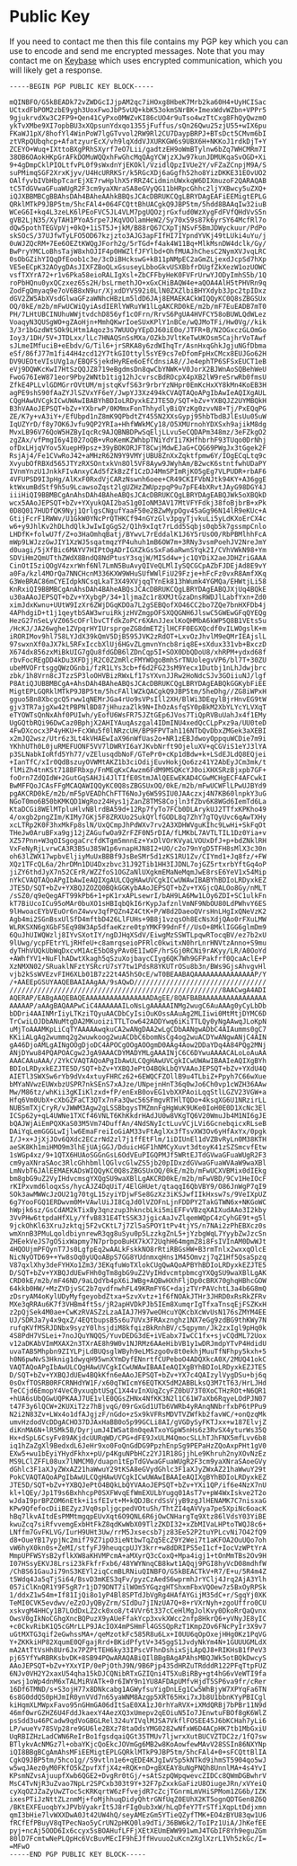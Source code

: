 # Public Key

If you need to contact me then this file contains my PGP key which you can use
to encode and send me encrypted messages. Note that you may contact me on
[Keybase](https://keybase.io/xerthesquirrel) which uses encrypted
communication, which you will likely get a response.

	-----BEGIN PGP PUBLIC KEY BLOCK-----

	mQINBFO/G5kBEADk72vZWDGcIJjpAM2qc7iHOxg8HbeK7Mrb2ka60H4+UyHCISac
	UCtxdFbPOM2zbE9ygh3UoxFwoJbP5vUQ+kbK53okmSNrBK+ImexWdvWZbn+VPPr5
	9gjukrvdXw3C2FP9+Qen41CyPxo0MWZvKI86cUO4r9uTso4wzTtCxg8FhQyQwzmO
	ykTvXMbe9XI7opbBU3xXQpsunYdxqo1355jFuffus/sQn26Qwu25zjU55+wIX6pu
	FKaWJ1pX/8hofYl4WinPoW7lgGTvvol2RW9Rl2CU7DaypBRPJ+BTsDct5CMvm6bI
	ztVRpQUbqhcp+AfatzyurEcX/vh9lqXddVJXURKGW6s9UBX6H+NKKoJ1rdkDjT+Y
	ZCEYO+Wuq+IXttoBXgPRhSXyrf7eO7Lii/gadtzEH9oWmBTylnw6bZq7WHCMRm7I
	38OB6OAokHKpGrAFkDOMuWQQxhFwGhcMqQAgYCWjzXJw97kunJDMUKqaSvOGD+Xi
	9+4gDmpCklPIOLtfvPL0f9sWxdnYjEKOkl/VzidlQpzIVUe2Y/vFZaZCnpjM9A/S
	suPMimqSGF2XrxKjyv/U4HcURRKSr/k5RGcXDj6aGgfh52ho8YizDKKE31EOvUO2
	OAlfyvbIVbHbpTcarEjXE7rwHplhX5rRRZ4CidminUWxkqW6DIXmuzoF2QARAQAB
	tC5TdGVwaGFuaWUgR2F3cm9yaXNraSA8eGVyQG11bHRpcGhhc2ljYXBwcy5uZXQ+
	iQJXBBMBCgBBAhsDAh4BAheAAhkBBQsJCAcDBRUKCQgLBRYDAgEAFiEEMigtEPLG
	QRklMTkP9JBP5tm/5hcFAl4+064FCQttBhUACgkQ9JBP5tm/5hdd8BAAqIw32iuB
	WCeG6I+kq4L3zeLK6lPEoFVC5JL4VLM7pgUQOzjrGxfud0WzXygFdFVfQHdVvS5n
	gVB2LjN35/XyTAH1PYoA5rpe7JKqVOOlamHeW2/Sy70xS9s87k6yrSY64McfRl7o
	dQw5pothTEGVpVj+0kQ+1iST5J+jkM/B88rQ67CXpTjNSvF5BmJDWyckuur/PdPo
	skSOcS/37UJfwTyLFO5OD67kzjzto3AJG3apFIfHI7IYpndYVKj49tLUki4uYu/j
	0uWJZQcRM+7Ee6OEZtKWQgJForh2g/5rTGd+f4ak4W11Bq+MlkMsnDW4dclk/Gy/
	BwPryYMCLoBhsTajW8xhOJIF4p0HWZlfJFYlbd+OhfMUAJhChesC2NymXVJvqLRC
	0sObGZihYIQqDfEoob1c3e/3cDiBHckswG+kB11pNMpEC2aGmZLjexdJcpSd7hXp
	VE5eECpK32AOygDAsJIXFZBoQLxGsuseyLbboGkvUSXBbfrDUgfZkXezW1ozUOWC
	vsfTXYrA72+r1v6Pka58eioRALIgXsl+ZbCFFbyHeK0FVFrUrwYJODyImhS5b/1Q
	roPbHQnu0yxQCzxez65s2H/bsLrmethJO+xGxCHiBAQW4e+aQOA4AlH5tPHVRn9q
	ZodFgQmyaq9e7oV6B8xN9ur/XjxdDYVS92i0LlN0ZXZlbiBHYXdyb3Jpc2tpIDxz
	dGV2ZW5AbXVsdGlwaGFzaWNhcHBzLm5ldD6JAj8EMAEKACkWIQQyKC0Q8sZBGSUx
	OQ/0kE/m2b/mFwUCWiQyiAsdIERlYWRuYW1lLgAKCRD0kE/m2b/mF7EuEADB7mT0
	PH/7LHtUBCINUhuWWjtvdchD856yf1cOFrn/RrvS6PgUA4HVFCY58oBUWLQdWLez
	VoaqyN3QUSgWO+gZAoHjn+MmhQKwrIoeSUxKPlY1nBCe/wQJMoTFi/Hw0Vg//kik
	3/3r1bGzdWtSOk9LHtm1Aqoz3s7WUUOyYEpDJ60iE0o/JTFR+B/N2OGxczGLOmGo
	Ioy3/1DH/5V+JTDLxx/lLc7HNAQSnSsMXa/OZkbJVltKeTwUKOsm5CajhrVoTAwf
	sJLmeIMfuciB+eEbdv/G/Til6+jrSRKA8y6zdWIhqTr/AsnHxqGhkJgjuNGfDbma
	eSf/86fJ77m1fi44H4zcd12Y7tkGIOttyl5sYE9cs7eDfomFpHxCMcx8EUJGo62H
	DV9UEOteVIsUVg1a/EBQFSjekdHyREe6oEfCdnsiA8//Je4ephTP6SFSxEUCT1eB
	eVj9DQWKcKwI7HtSzQQJZ8719eBgdmsDn8qwCbYNWK+V0JorX2BJWnAoSQBehWeU
	FwoG76IeW871eor9Pby2WNtb1tig12hJcvrscBdROcpX4pXB2lW9reSrwRb0fmsU
	ZfkE4PLLvlGDMGrrOVtUM/mjstqKvfS63r9rbrYzNHpr0EmKcHxXY8kMn4KoEB3H
	agPE9shS90fAaZYJlSZVxYF6eY/JwpYJ3Xz494kCVAQTAQoAPgIbAwIeAQIXgAUL
	CQgHAwUVCgkICwUWAwIBABYhBDIoLRDyxkEZJTE5D/SQT+bZv+YXBQJZ2UYMBQkH
	B3hVAAoJEPSQT+bZv+YXbrwP/0KMmxFonThhydlyBiQYzKg0zvvN8+Tj/PxEQqPG
	ZE/K7y+vA3iY+/EfUbpd1nZ8mK9QPbdtZY455N2XXsGypj95hbTbdBJlEsUu05uW
	IqUZYrD/f8y7OK6Jvfu9QP2YRIa+HhfWWkMCy18/O5XMUrnohYDXSxh9ajikM8dg
	MvxLB96V76QoW5HZByIqcRc9AJQBNBDPwSqEljLLvu5eCQDAPm348mz/3eFZkgO2
	zgZAx/vfPmgI6y4I027oQB+vRoKemKZWhbpTNiYdYIi7KHfhbrhF93TUqo0DrNhj
	ofDxLHjqVYov5XuepH9psz+39yBOKORJFT8CwjMdwEJaG+CQG69PWgJx3tGgek2F
	RsjAj4/Fe1CVwRoJ42+aMHzR62N9Y9VMYjUBU8ZnXxZqktfpmw6Y/IOgECqLtq9c
	XvyubOfRBXd565JTYzRXSOntxkVn8Ol5VF8Ayw9JWyhAm/B2wcK6stntfwhUDaPY
	IVnmYnzU1JnkkFIvAnxyCAd5fZkBzZf1CzDJ4MmSPImRjKO5gEg7VLPUDR+rbAF6
	4VFUPSD9I3pHg/AlKxF0RxdVjCARzNswnh6oee+CR49CKIFVbNJtk94KY+A36ggE
	ktWxumBdStf9h5u9LcawsoZqst2lgUZHzZWUpzpqP9u7pFE4bXRvtJAyG98DGY4J
	iiiHiQI9BBMBCgAnAhsDAh4BAheABQsJCAcDBRUKCQgLBRYDAgEABQJWk5oXBQkD
	wcx5AAoJEPSQT+bZv+YXyukQAI2baS1g0IoNM3AV17MtVFYFdkj38foBjbrB+xPk
	0D8Q017HUDfQK9Nyj1QrlgsCNgufYaaF50e2BZwMypOgv45aGg96N14lR9eKUc+A
	GtijFcrF1RWWv/U1GkW0YNcPrQTHKCf94nGYzGlv3pgyTjvkuLi5yLdKXoErCX4c
	w6+y9JhlKv2hDLhdQlkJwIwIgGgS2/Q1h9xIqt7rLdd5Sqbjs0qb5k7gssmpCnlo
	LHDfK+folwU7f/Z+o3HaOmhqBatj/BYwvL7rEddalK1J6Y5rUsO0/RbPBMlhhFcA
	mWp9LWJzzGwJIY1XzWJ5sqatmqzYP4uhuh1mB6OW7m+3RNy3vsmPoehJV2NreJmY
	d0uagi/5jXfBic6MAYV7HIPtOgADrIGXZkGsSxFa6aRwnSYqk2I/CVhVWkN98+Ym
	SDViHm2QmUTthZWdX8BndQ8NdPtusY3sqjW/MISd4w+jc1QYDiX2aeJDHZriGAAA
	CinOtI5ziQOgV4zxrWnf6Nl7LmN5BuAvyQIVeQLMlIySQCGCpAZbFJDEjAd8E9vY
	a0Fa/kzl4MOrQa7NNCHcnM336KXW9WHuSUfWWlFiU29Fzje+hFcFz0vxR8AmfXKq
	G3WeBRAC86mCYEIdpkNCsqLkaT3X49XVjqqTYnEk813hWumk4YGMQa/EHWtjLi58
	KnRxiQI9BBMBCgAnAhsDAh4BAheABQsJCAcDBRUKCQgLBRYDAgEABQJXjUq4BQkE
	u30aAAoJEPSQT+bZv+YXybgP/34+1ljmaZc1r8XMJtGzaDnsRWDJlLabfYxn+Zd0
	ximJdxKwnu+UUtW9IzXr6ZWjDGqKDOa7L2gSEBQofXO46CC2bo7ZQe7bnHXFDb4j
	4APhdgiD+t1j1qeytbSAW3wruiRkjzHVZmgpOFSXQQGNH6JlswC5GWEwGFqQYEQg
	HezG27nSeLyVZ065cOFrlbvCTfdkZoPCr6XAnJJexlKoQHMbA6kWP5Q8B1VEts5u
	/HcKJ/JA26wghe1ZVpqrHYIUrsprgeZG8dmETZjlHCFF0EGXQcdf0vILWOgslK+m
	iRORIMov9hl758LYJdX39kQmV5DjB595JVK2zRdOT+LxvOzJhvlM9eQMrIEAjslL
	97swxnXf0aJX7kL5RFxIccbXlUj6HGvZLgmvnYncb8riq8E+sXdux331vb+BxczD
	X674dx856zxMiBkUIG7gQu8fdGDB6lZDnCqp5I+SOX0DbQDoU8/xhRPM+ydxd68f
	rbvFocREgDD4kDu3XFDjjR2C0Z2mRlcFMYWOgoBmhSrTNUolegvVP6/bl7T+30ZU
	ubeMVOFrtsggQWzOGnbi/fzR1LYs3cb+f6d2FG23sM9Yecx1Dutbj1nLhJdwjbrc
	zbk/1h8Vrn8cJTzzSP3loOHVBizRWxLf17sYXvnJJRw2HoNdcSJv3GOiiuNJ/lgf
	P8AtiQJUBBMBCgA+AhsDAh4BAheABQsJCAcDBRUKCQgLBRYDAgEABQkGGKybFiEE
	MigtEPLGQRklMTkP9JBP5tm/5hcFAllWZkQACgkQ9JBP5tm/5heDhg//ZG8iWPxH
	gguo5Bn8XbcgcQ5rww1qNEMrJGa4rUo9sVPsIll2XH/BlWi3DEqylBjrHnvEG9tW
	gjv3TR7ajgXw42tPBPNlBD87jHhuzaZlk9N+IhOzAsfqSY0pBkM2XbYLYcYLVXqT
	eTYOWTsQnNxAhf0PUIwh/yEofU6WsFR75JZtGEp6JVos7TiQpRVBuUahJx4f1EMy
	UgGQtbRQi96DwCaz0BphjX2AHIYAuqAszgal4IDmINU4xedQcCLpPxz9a/UU0teD
	4FwDXcocx3P4yHKU+FcXWu5f0lNRzcUH/BP9FPVTah116NTbQvDbxZMGek3aXEBI
	x2mJQ2wsz/Utr6z3Lt4kVHAEwIaX96nWfUas2o+NR1zEBJdwoyOppquWCDie7m9i
	YKhhUTh0L0juRMEFUONF5VV7lDWRYI6aYJKvbNrft9OjeluXV+qCGViS1eYJ3lYA
	p3SLNabkIoRfd5Yh77/vZElusqdbNoF/GTePr0+cKp1dBdw+k+LSdEJLdQ8EQjei
	+IanTfC/xIr0QdBszuyOVWMtAKZ1b3ciOdijEuvHokjQo6zz41Y2AbEyJCm3mk/t
	flMiZh4tnKSt718BFRbxp/FnMEqKxCAwzm6FdM9MSQKcYJ0oiXHXSRzBjxpb7GF+
	foOrn7ZdQIdW+2GutGqSAHJi4JlTIfE0StmJAlQEEwEKAD4CGwMCHgECF4AFCwkI
	BwMFFQoJCAsFFgMCAQAWIQQyKC0Q8sZBGSUxOQ/0kE/m2b/mFwUCWFlLPwUJBYd9
	pgAKCRD0kE/m2b/mF5pVEADhChFTT6NoJy6W59SIU0JAAczxj4N7KB60lnpkY3uG
	NGoT0mo6B50bKMKQD1WgRoz24Hys1jZanZ8TMS8Cojln3fZbv6K8WGd6IemTd6La
	KtaDCGi8WElMTpluHlvNBlrdBA59d+12Rp7fyTo7FCb0DLArykUJ2TTfxKPKho49
	4/oxgb2pngZIm/KIMy7GKj5F8ZRXUo2SukQYlfGODL8q7ZhY7gTQyUvc6qAwTXHy
	xcLTRp2K0F3hxMkFp8slN/UxQCmpJhPdWXv7rv2A3XDHWVguKIhc9LwHi+SkFqOt
	THeJw0AruBFxa9gj12jZAGufwOa9ZrFZF0N5rDIA/fLMKbL7AVTLTIL1Dz0Yia+v
	XZ57Pnn+W3qOISgogaCrcfdKTgm5mnnEz+YxDlVOrKVyaLVOUxDfJ+p+bdZNklRH
	VxFeNyRjLvrwCA3R3B5u385W1p6vnapHJN8I2+UO/c2o79nYgD5TFH8sMlX3c30n
	oh63lZWX17wpbvEljiyMuUxBBBf9JsBeSMr5d1zKS1RU1Zv/CIYmd1+Jq8fz/+FW
	XQz1TFcQL6a/2hrDMn1DU4Dxzbvc31J92Tib1HH3IJDNL7ojGZ5rtxrbYftGq4oP
	jiZY6thdJyX7n52CErR/WZZfoS1OGZaNlUXgkmEMaNeMqmJwE8rsE6YeV1x54Mip
	nYkCVAQTAQoAPgIbAwIeAQIXgAULCQgHAwUVCgkICwUWAwIBABYhBDIoLRDyxkEZ
	JTE5D/SQT+bZv+YXBQJZOZQ0BQkGGKybAAoJEPSQT+bZv+YXGjcQALOo8Gy/nMLT
	/sSZ0/q9eQegAFT99kPb6+1+pK1rxAPLsewrI/bAH9LA6Mw1LOy6ZDI+SC1ulkFn
	kT7BiUcoICu95oMAr0buXO1sHBIqbQkI6rKypJafznlVmNF9NbOU80LdPWhvY6ES
	9lHwoacEYbVEuOr6nZ4wvv3qfPQZn4Z4CtK+P/W8d2DaeoQVrsHnLHgIxQNeVzK2
	Agb4mi2SGnBsxUlSfD4mftbD426LlFUHs+9B8j1vzqsOh8EcNsXdjQAo0rFXuLMW
	WLRKSXN6gXGbF5Eq98W3Ap5dfaeKzre0tpYMKF99dnFf//UsO+8MklIGG6glmDm9
	6QuJhUIWQWzlj8IYvSXotIY/ngDJHqXSdV/EiwgMzSSWTLpqwRTocqBV/ez7b2xU
	9lUwg/ycpFEtrYLjRHfeU+c8amrqseioPFRlc0kwitxN0hrLnrHNVtzAnno+S9mu
	dyTHhVUQkUbWqDxcvM1AcE5bO8yPAv0E1IwOF/hrSGj0RCNi9rAKyy/LR/A0OoYd
	+AWhfYV1+NuFlhADwtXkagh5qSzuXojbaycCIyg6QK7Wh9GFPakfrf0QcaAclE+P
	XzNMXN02/SRuaklNFztYSRcrU7sY7tw1PdsR8YKUTrOSu8b3n/BWs9GjsAhvgvHl
	vjb2kSsWVEzvFIH6XLb01B7z22t4A5hS0cE/wT0BEAABAQAAAAAAAAAAAAAAAP/Y
	/+AAEEpGSUYAAQEBAAIAAgAA/9sAQwD/////////////////////////////////
	/////////////////////////////////////////////////////8AACwgA4ADI
	AQERAP/EABgAAQEBAQEAAAAAAAAAAAAAAAADAgEE/8QAFBABAAAAAAAAAAAAAAAA
	AAAAAP/aAAgBAQAAPwCiC4AAAAAAILoNsLgAAAAAINMg2wugC6AuAAAg0yCyLbDb
	bDDri4AAINMrIiyLTKziTQyuAACDbCyIsiOuKOssAAuAg2MLIiwi0MtMtjDYMC6D
	TrCwiLOJDbANuMtgDA2MKuoiziTTLTow642ADDYwq6iKiTTLQy0yNgAAwqJLoKpN
	uMjToAAAMKpLiCqTYAAAAAwqkuCA2wANgDAA2wLgCDbAANgwADbC4AIAumms0gC7
	KKiiALgAg2wummq2g2wuwkoog2wuACDbC6bomNsCg4og2wuACDYwANgwANjC4AIN
	gA46DjoAMLgAINgOOgDjoDC4APOCgOOgAOOgmD0AAg4Aow2DDaYDq4A84PQg2MNj
	ANjDYwu84PQAPOACgw2JgA9AAACDYMADYMLgAAAINjC6C6DYwuAAAACALoLoAuAA
	AAACAAuAAA//2YkCVAQTAQoAPgIbAwULCQgHAwUVCgkICwUWAwIBAAIeAQIXgBYh
	BDIoLRDyxkEZJTE5D/SQT+bZv+YXBQJePtO4BQkLbQYVAAoJEPSQT+bZv+YXdU4Q
	AIETl3SWXSw6rYb9dVx4xtuyFHRCz62+6EWQCFZOllB9u4TLbiZ+Ppyh7C66wXue
	bMYaNVwzEUWxbzUSPR7nkSEnS7xAJze/UNpejnHnT36q0wJo6Ch0vp1cWZH36AAw
	Mw/M86tz/whKii3gKIiKlzxd+fP/enExB0ovEG1vbXXPAoiLqqStlLGZV23VGW+a
	Hfq6Vm0UbX+cXbGZFaCT3QTx7nFa3Qwc56SFmgvRTHlTQDo+4ksqXG6U1NRzirLL
	NUBSmTXjCryR/vJWWM3Agw2gLSSBbgysTMZmnFgHgWuK9UKe0IoH0E0D1XcNc3El
	ICSp62y+qL4UWNe1TXCf46VNLT6KhKkdrHAdJU0w8VKgTQ6V20WmuJb4M1NI6gJE
	bQAJWjAiEmPQXKaS03M5Vm74DuffAn/4NdSNyIctLuvVCjLVi6GcnebqicxRLseB
	DAiYqLemGGGLwIjlw6EmaFreiIoGiAM33vFtAglXx3fTsvXW3Ov6yHfAxYx/0pgk
	I/J+x+JjXjJOv6QXdc2ECzrNd2zl7j1ffEtFlm/1iDIUnEl1dVZBvRyLn0M38KTH
	aeSK8Kh1miHMO9m3lhEjUAjGGJ/DduicHGF1hNMCyXuvt3dtoyK41zSZSmcvfEtw
	1sWGp4xz/9+1QTX6HUAoSGGnGsL6OdVEuPIGQPMJf5WRtEJTdGVwaGFuaWUgR2F3
	cm9yaXNraSAoc3RlcGhhbmllQGlvcGlwZS5jb20pIDxzdGVwaGFuaWVAaW9waXBl
	LmNvbT6JAlEEMAEKADsWIQQyKC0Q8sZBGSUxOQ/0kE/m2b/mFwUCXVBMix0dIEkg
	bm8gbG9uZ2VyIHdvcmsgYXQgSU9waXBlLgAKCRD0kE/m2b/mFwVBD/9Cv1HeIOcF
	rKIPxvmd6loqxSs/hycAJZ4DqUiT/4ElGHUet/qtaqqI6QbVBY9/O86JnWgP7qI9
	SOk3awMWWcJzOU21g70tgL15zyiYDjwFSe8GzXz3iKSJwfIIkHxsw7s/9VeIXpUZ
	6g7YooFGQ1ERDwvm0M+VAwlUiJI8CqJd0lVZOFnLjnFDDPY2TakGTWN6x+NKGoWC
	hWpjk6sz/GsCdAM2kTixBy3qnzzup3hkncbLki5miEFFvVBzqXAIXudAAo3I2kby
	3VvPHw6ttpdaHfXLy/YfvB831E4TtSSK3JjgicAaJvZlqemWQpC4zCyhGE9t+g5l
	9jckOhKl63XruJzktqj5F2vCKtL7j7Zl5aSPOY1tPv4tjYS/n7NAi2zPhEBXcz0s
	wmXnnB3PMuLqoldbiynrewR3qg8uSyu0p5LzzkgZnL5+jYzbgWqL7YyybZwJzcSn
	ZHEekVeJS7gO5ixWapmy7N7prbpoBuHX7kX72UqhH64mgmZ8i8FsIVInAM0DwWJt
	4HQOUjmPFQynT7Js0LgfpEq2wAALkFskkNO8rRtiRBGsHW+B3rmTnlx2wxxqOlcE
	NicNyOTD69++Yw8sOq0yUQoABpS7GG8YUdnmxqHns1M45Omvzj7qZ1Hf5QsaSpzq
	V87qxlXhy3deFYHXo1Zm3/3EKqfuWoTXlokCUgQwAQoAPBYhBDIoLRDyxkEZJTE5
	D/SQT+bZv+YXBQJdUEwFHh0gTm8gbG9uZ2VyIHdvcmtpbmcgYXQgSU9waXBlLgAK
	CRD0kE/m2b/mF46ND/9aLQdYb4pX6iJWBg+AQBwHXhFljDp0cBRX70ghqHBhcGOW
	64kkb0HW/+MzZYDjvSC2b7qvdfnwhFL49KRmFY6C+dajzTVrPAVchtL3a4b6G8mQ
	zDsryAM4oKylUDyMyfgeyobdZtxa+SzvXvtz+1f6fNOAkJTHr3JHRD0xRsRkZFRv
	MXe3qRRAu6K7f3VHBm4ft5s/jR2apHVDkPJb5IEm8XumqrIgTfxaTnsqEjFSZKxH
	z2pQjSek4M0ae+CwKzRVASZzLzaAIAJ7H97weOHcuYQKcbXcWvUsN176sZMYM4EE
	UJ/SDRJa7y4x9qxZ/4EQtbupsB5s6u7UVx3FRAxznghz1NX7eGg9zdBG9thKWy7N
	rufqKVfMSRJDNbx9syzY0lhsjdiM8kfqizBkRnhBV/c5qpymn/Jk2zxIgl9pHq0k
	4S8PdH7VSLei+7noJQuYNQQS/YuvDEDG3dE+iVEabx7IwCC1fx+sjvCQdML72Uox
	v12aDKAbVImMXAX2n3TXrAE8h9W0v1NJRMz6AAeHibVB1y1wDRJmdpYTvP4HdidU
	uvaTAB5Mhpbn9ZIYLPjLdBUQsglWByh9eLMSzgo0v8t0ekhjMuuTfNFhpy5kxh+5
	h0N6pwNvS3Hknig1dwyqH95wnXYmDyfENnrtfCUPeboO4ADQXkcA0X/2MUQ41okC
	VAQTAQoAPgIbAwULCQgHAwUVCgkICwUWAwIBAAIeAQIXgBYhBDIoLRDyxkEZJTE5
	D/SQT+bZv+YXBQJdUEw4BQkKfn6eAAoJEPSQT+bZv+YX7c4QAIzylVygDSu+bj6q
	0sOxfTOSRB0RFCRNHdYW1F/x60qTWIcmY6EQTKX5dM2ABBLksQ3M7tT63/HrLJHd
	TeCCjd6EmopY4VeC0yxuqbtUSgC1X44vInXUqZcyFZ0bU73T0XoCTHzROt+N6QR1
	+hUA6sUbQGwUQPKAAJ7UE1vlE0QGsZHNx4NfKK3N2l1C61W7aXb6RqyeLOdPJN07
	t47F3y6lQCW+2KUXiT2z7hBjvqG/09rGxGd1UTb6VWRb4yRAnqNNbrfxbP6tPPu9
	N2i2N83Zv+LWx4o1dfAJgjzF/nGdo+zSx9kVFRsMDVTVZWfkb2favWC/+onQzqMk
	umvHzdodVcDDgACHO37DJAxHaBB0o5p99GCLi8AI/gVGDySyFKTJxx+w187ElvjZ
	diKnMA6N+lR5Mk5B/DyrjumJ4IWSat8n0qeATxoYGpW5nHs6z3RvSX4yturWs35Q
	Hx+dSpL6CsyFv89AKjdcUURqWD/CPG+dFE9JxULM4QmocSLLhTJhFNX5mfLvv6b8
	iq1hZaZgXl9BedxdL6JeHr9xo0FoQnGdDG9PpzhEnpSg9PEPaHzZQoAxpPHt1gV0
	EXw5+wu1bEyiYHydFkhx+pU/p4KguNPbHCz2YJ1R18GjjhLe9Khruh2nyXOvNzEz
	MS9LClZFFL08ux7lNMCM0/duapn1tEpTdGVwaGFuaWUgR2F3cm9yaXNraSAoeGVy
	dGhlc3F1aXJyZWxAZ21haWwuY29tKSA8eGVydGhlc3F1aXJyZWxAZ21haWwuY29t
	PokCVAQTAQoAPgIbAwULCQgHAwUVCgkICwUWAwIBAAIeAQIXgBYhBDIoLRDyxkEZ
	JTE5D/SQT+bZv+YXBQJePtO4BQkLbQYVAAoJEPSQT+bZv+YXi1QP/if6e4NzX7nU
	kl+lQEy/Jp1T9s6BxhhcpP0SXFWvqEfWmEXULbYugq01AsT7v+pW4WxIskve2T2o
	wJdaI9prBPZOM6nEtk+i1sfEIvt+M+kQDJBcrdSsVjyB9zgJlHENAMK7C7nisxaG
	KPw9QfefocDiiBEZyzJVq0spljgcpedVOtuSh/ThtZI4qAVVya7pe5XpiNc6oacK
	hBq7lkvAItdEsPMMtmgqpEUvXqt6O9QNL6R6jOwCNHargTq9Xtz86lVdsY03YiBE
	kwuZcq7siRfvvemgExbHtFkZ8qdKwWbX09TlzZKDI32+xZbMIVaLHPtoTWQJ8c6+
	LNffm7GvFKLVG/IurH9UHt3Uw/rrM5Jxsecsb7jz83Ee52P2tuYPLcvNi7O42fQ9
	d8+OueYB17ypjNc2mif79Z7ipO3ieNtbwTqZq5EcZ9Y2Wei7t1aKFOA2OuUQo7oh
	vW6hyX0kn0s+ZeMI/stfyFJ9heuqcpUJY3krr+w8dDRIPS5eI1cf+IocVzWPtYrA
	MmpUPFWSYsB2yflkXW8aKHVMPcmA+aMXyrQ3cCoxQ+Mpa4igj1+tOnMmTBs2Ov9H
	I07HSsyEKVJ8Lrsi23kFkfrFxb6/48YWYNnqCB8kwt1AQqj9PGI8hyVcD08mdhfW
	/ChBS61GauJi79nS3KEYl2iqCcmBLRNiuQINBFO/G5kBEACTkV+R7/E+u/5R4m4Z
	t5Wdq4Ja5qTjSi64/BsvD3mKES3qFv/pyzCzAedS6wprmhJrYClj4Jrq2AjA3Ylh
	057iClKnQR1Y9F5gR7r1jD79DNT7ilWOm5YGqzgHTShxmFbxVQOew7z5BxOyRPSk
	1/ddxZ1w54m+If81IjQi8o1yP4Bl8SPTdJbVgRg4HAfAYGijM35dC+r/SgqYj0XK
	TeMI0CVK5evdwv/eZzOJyQByZrm/SIdDu7jINzUA7Q+8+rVXrNyh+zgoUffro0CU
	xskvgM4HHCy1B7LOdDxLZ2ck0xo8/t4VVr6t337cCeHlMgJolKvy0DkoRrQaQvnx
	OwsV0gIkNoCGhgXncBQPuzX9yAUeFfakYcp3xvkXWcc2nfp8HkrQ6+yVNyJE8yIC
	+c0CkvRibK1Q5cGMrLLP9JAcIOX4mPSHmFl4GSSQpRzT1KmpZOv6FNcPyIr3X9v7
	uGtMXTG3qif2eGwhssMA+/qeMzotkFc585R8u6Lx+I0UU6qOpOxejHHg0Kz1PqVG
	Y+ZKKkiHP82XqumE0QFgajRrd+BKidPfytV+345ggS1JvdyNkYm4N+1GUUUGMLdX
	mA2AtTtVsHh8Ur6Jx7PZPtTEH6ky33IPscVFhnDshixSjLApQJ8+RIKHsB1fPeV3
	pj65YfYwRBRKsbvDK+8SB94PQwARAQABiQIlBBgBAgAPAhsMBQJWk5otBQkDwcyS
	AAoJEPSQT+bZv+YXxYIP/0ePjOthJ9N/9B6Pjp435dHRZuTRdddR122PFqTtpFUZ
	6NJv0VH2Y2xaxU54qha15kDJCQNibRTxGZIQni4T5XuBiRBy+gt4hG6vVeWTI9fa
	xwsj1oWp4dnM6xTALMiRVATk+0r6IWY9n1YU8AFDApUMfvHjdT5SP6va9fr/cRer
	16Df6TMND/s+S3ojH77x8DNkcabg1AGWyfsuYigDnLEg1Cw5WhBjyW7XPYqFa6TN
	6s8G0ddQS0pHJmIR0ynVVd7n65yaWNM8Azgp5XRT65Hxi7xJb8U1bbnKYyPBICgl
	kiHqmXLMWpxFavo95nGHmGA06dItSaE0XA1zJ0rhYaRVX+iXMdQRBj7bPBr11N9d
	46mf0wrGZHZ6U4FddJkaexY4AezXQ3xUmepv2qEOiuN5Io7JEnwtuFBOf8gK6WlZ
	psSdd3u46PCadw9qdVoGBGLRel324uYIVqlMJSA7VkflFOSEE45J6bKCHah7yLi6
	LP/wueYv78SVp28re9GU6le2BXz78taOdsYMG0282wNfxW6D4ACpHK7tb1MbGxiU
	UqRBIZHzLadCWN6ReIrBo1fgsdqaiQGt35TMUv7ljwrxXutBUCVZTDC2z/1fQ7sw
	BTlykvAcNMGz7l+obaYKjcQoEkcJOVmGg6MB2w8KoAowfewMAvV28SSIn86NXYNp
	iQI8BBgBCgAmAhsMFiEEMigtEPLGQRklMTkP9JBP5tm/5hcFAl4+0+sFCQttBlIA
	CgkQ9JBP5tm/5hco1g//S9vtln1e6+qEDE4KJgIwV5p5kNTkd9ihmST5904qo5wJ
	w5wqJAez0yM0FKfO5kZpvfXfjX4z+RQK+nD+gBXEAY8uNgPNQh8UnnlMA+4s4YvI
	KPsmNZvsAjuupfXwb6QGE2+DvgRr0tGj/+sAtSzpQWpqwevcZIDCc8QWmDGBwhrV
	MsC4TvNjR3uZvao7NpLr2SPCxb303t9Y+32F7pZxxkGaFizU8OiugeJRn/xVYeiQ
	cyXqOZJZaZyUwZToc5cKRKqrtW6zFfvejdR7cZcjTGnrmLmVHiSPMom1ZG6b/IZK
	ixesPTiJzNttZLznmMj+foMjhhuqDidyQhtrGNfUqZ0EUhX2KT5ognQDTGen8Z6Q
	/BKtEXFEuoqbYxJPVbVyakrIt5J8rFIg0ub3xW/hLqDfeY7TrSTfiXqpLtDdjxmn
	qmI3bHie7lvWXXDwA0Jt42UW4hQ/seyAMEzGm5YTieQZyfTMK+EO4zBYU83qw1U6
	fRCfEfPBuyV8qTPecNao5yCrUN2pHKQ0la9dTi/36BW6k2/ToIPz1UiA/JhKefEE
	pyj+ncAj5OOD6Ix6ccyx5sBOAHufLFFjXEtXEUmEWW991wmJ4TGbIF8Yh9eguZGm
	80lD7FcmtwNePLQpHc6VcBuvMEcIF9hEJffHvuuo2uKcn2XglXzrL1Vh5zkGc/I=
	=MFwO
	-----END PGP PUBLIC KEY BLOCK-----
